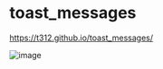 # toast_messages
 https://t312.github.io/toast_messages/
 
 ![image](https://user-images.githubusercontent.com/58245859/186558968-8298f92a-2adb-44c2-a85b-8177da29c683.png)
